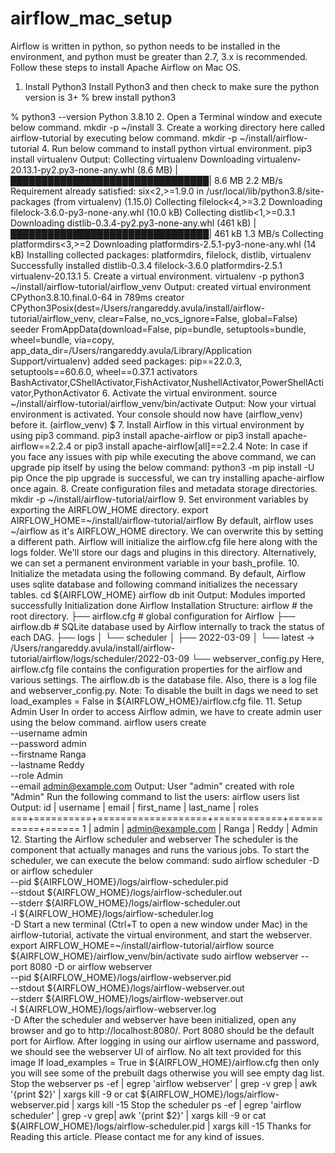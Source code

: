# airflow_mac_setup

Airflow is written in python, so python needs to be installed in the environment, and python must be greater than 2.7, 3.x is recommended.
Follow these steps to install Apache Airflow on Mac OS.
1. Install Python3
Install Python3 and then check to make sure the python version is 3+
% brew install python3

% python3 --version
Python 3.8.10
2. Open a Terminal window and execute below command.
mkdir -p ~/install
3. Create a working directory here called airflow-tutorial by executing below command.
mkdir -p ~/install/airflow-tutorial
4. Run below command to install python virtual environment.
pip3 install virtualenv
Output:
Collecting virtualenv
	Downloading virtualenv-20.13.1-py2.py3-none-any.whl (8.6 MB)
		 |████████████████████████████████| 8.6 MB 2.2 MB/s
Requirement already satisfied: six<2,>=1.9.0 in /usr/local/lib/python3.8/site-packages (from virtualenv) (1.15.0)
Collecting filelock<4,>=3.2
	Downloading filelock-3.6.0-py3-none-any.whl (10.0 kB)
Collecting distlib<1,>=0.3.1
	Downloading distlib-0.3.4-py2.py3-none-any.whl (461 kB)
		 |████████████████████████████████| 461 kB 1.3 MB/s
Collecting platformdirs<3,>=2
	Downloading platformdirs-2.5.1-py3-none-any.whl (14 kB)
Installing collected packages: platformdirs, filelock, distlib, virtualenv
Successfully installed distlib-0.3.4 filelock-3.6.0 platformdirs-2.5.1 virtualenv-20.13.1
5. Create a virtual environment.
virtualenv -p python3 ~/install/airflow-tutorial/airflow_venv
Output:
created virtual environment CPython3.8.10.final.0-64 in 789ms
	creator CPython3Posix(dest=/Users/rangareddy.avula/install/airflow-tutorial/airflow_venv, clear=False, no_vcs_ignore=False, global=False)
	seeder FromAppData(download=False, pip=bundle, setuptools=bundle, wheel=bundle, via=copy, app_data_dir=/Users/rangareddy.avula/Library/Application Support/virtualenv)
		added seed packages: pip==22.0.3, setuptools==60.6.0, wheel==0.37.1
	activators BashActivator,CShellActivator,FishActivator,NushellActivator,PowerShellActivator,PythonActivator
6. Activate the virtual environment.
source ~/install/airflow-tutorial/airflow_venv/bin/activate
Output:
Now your virtual environment is activated. Your console should now have (airflow_venv) before it.
(airflow_venv) $
7. Install Airflow in this virtual environment by using pip3 command.
pip3 install apache-airflow
or
pip3 install apache-airflow==2.2.4
or
pip3 install apache-airflow[all]==2.2.4
Note: In case if you face any issues with pip while executing the above command, we can upgrade pip itself by using the below command:
python3 -m pip install -U pip
Once the pip upgrade is successful, we can try installing apache-airflow once again.
8. Create configuration files and metadata storage directories.
mkdir -p ~/install/airflow-tutorial/airflow
9. Set environment variables by exporting the AIRFLOW_HOME directory.
export AIRFLOW_HOME=~/install/airflow-tutorial/airflow
By default, airflow uses ~/airflow as it's AIRFLOW_HOME directory. We can overwrite this by setting a different path. Airflow will initialize the airflow.cfg file here along with the logs folder. We'll store our dags and plugins in this directory.
Alternatively, we can set a permanent environment variable in your bash_profile.
10. Initialize the metadata using the following command.
By default, Airflow uses sqlite database and following command initializes the necessary tables.
cd ${AIRFLOW_HOME}
airflow db init
Output:
Modules imported successfully
Initialization done
Airflow Installation Structure:
airflow                 # the root directory.
├── airflow.cfg         # global configuration for Airflow
├── airflow.db    		# SQLite database used by Airflow internally to track the status of each DAG.
├── logs
│   └── scheduler
│       ├── 2022-03-09
│       └── latest -> /Users/rangareddy.avula/install/airflow-tutorial/airflow/logs/scheduler/2022-03-09
└── webserver_config.py
Here, airflow.cfg file contains the configuration properties for the airflow and various settings. The airflow.db is the database file. Also, there is a log file and webserver_config.py.
Note: To disable the built in dags we need to set load_examples = False in ${AIRFLOW_HOME}/airflow.cfg file.
11. Setup Admin User
In order to access Airflow admin, we have to create admin user using the below command.
airflow users create \
--username admin \
--password admin \
--firstname Ranga \
--lastname Reddy \
--role Admin \
--email admin@example.com
Output:
User "admin" created with role "Admin"
Run the following command to list the users:
airflow users list
Output:
id | username | email             | first_name | last_name | roles
===+==========+===================+============+===========+======
1  | admin    | admin@example.com | Ranga      | Reddy     | Admin
12. Starting the Airflow scheduler and webserver
The scheduler is the component that actually manages and runs the various jobs. To start the scheduler, we can execute the below command:
sudo airflow scheduler -D
or
airflow scheduler \
--pid ${AIRFLOW_HOME}/logs/airflow-scheduler.pid \
--stdout ${AIRFLOW_HOME}/logs/airflow-scheduler.out \
--stderr ${AIRFLOW_HOME}/logs/airflow-scheduler.out \
-l ${AIRFLOW_HOME}/logs/airflow-scheduler.log \
-D
Start a new terminal (Ctrl+T to open a new window under Mac) in the airflow-tutorial, activate the virtual environment, and start the webserver.
export AIRFLOW_HOME=~/install/airflow-tutorial/airflow
source ${AIRFLOW_HOME}/airflow_venv/bin/activate
sudo airflow webserver --port 8080 -D
or
airflow webserver \
--pid ${AIRFLOW_HOME}/logs/airflow-webserver.pid \
--stdout ${AIRFLOW_HOME}/logs/airflow-webserver.out \
--stderr ${AIRFLOW_HOME}/logs/airflow-webserver.out \
-l ${AIRFLOW_HOME}/logs/airflow-webserver.log \
-D
After the scheduler and webserver have been initialized, open any browser and go to http://localhost:8080/. Port 8080 should be the default port for Airflow.
After logging in using our airflow username and password, we should see the webserver UI of airflow.
No alt text provided for this image
If load_examples = True in ${AIRFLOW_HOME}/airflow.cfg then only you will see some of the prebuilt dags otherwise you will see empty dag list.
Stop the webserver
ps -ef | egrep 'airflow webserver' | grep -v grep | awk '{print $2}' | xargs kill -9
or
cat ${AIRFLOW_HOME}/logs/airflow-webserver.pid | xargs kill -15
Stop the scheduler
ps -ef | egrep 'airflow scheduler' | grep -v grep| awk '{print $2}' | xargs kill -9
or
cat ${AIRFLOW_HOME}/logs/airflow-scheduler.pid | xargs kill -15
Thanks for Reading this article. Please contact me for any kind of issues.
